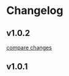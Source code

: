 # Changelog


## v1.0.2

[compare changes](https://github.com/hare-systems-ryo/nuxt-hs-ui/compare/v1.0.1...v1.0.2)

## v1.0.1

